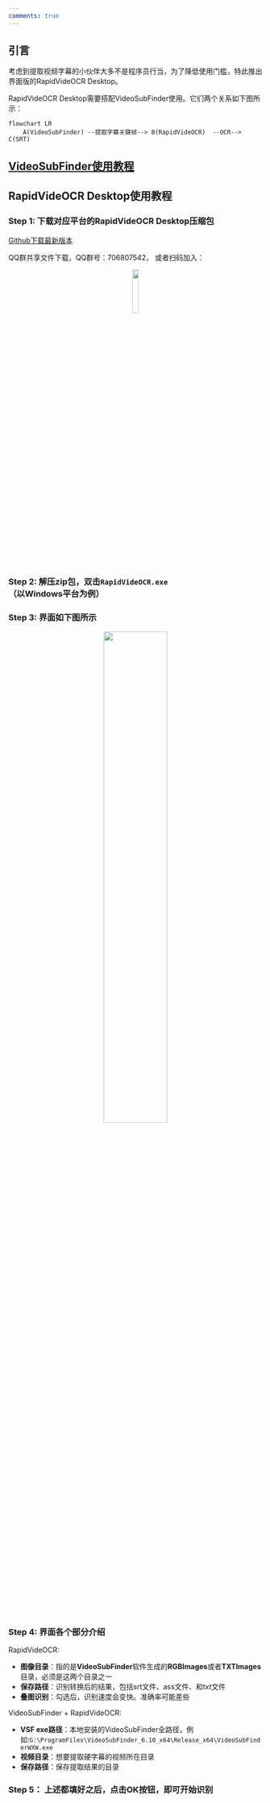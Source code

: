```yaml
---
comments: true
---
```


## 引言

考虑到提取视频字幕的小伙伴大多不是程序员行当，为了降低使用门槛，特此推出界面版的RapidVideOCR Desktop。

RapidVideOCR Desktop需要搭配VideoSubFinder使用。它们两个关系如下图所示：

```mermaid
flowchart LR
    A(VideoSubFinder) --提取字幕关键帧--> B(RapidVideOCR)  --OCR--> C(SRT)
```

## [VideoSubFinder使用教程](https://blog.csdn.net/shiwanghualuo/article/details/129174857)

## RapidVideOCR Desktop使用教程

### Step 1: 下载对应平台的**RapidVideOCR Desktop**压缩包

[Github下载最新版本](https://github.com/SWHL/RapidVideOCRDesktop/releases)

QQ群共享文件下载，QQ群号：706807542， 或者扫码加入：
<div align="center">
    <img src="https://github.com/SWHL/RapidVideOCR/releases/download/v2.0.1/QQGroup.png" width="15%" height="15%" align="center">
</div>

### Step 2: 解压zip包，双击`RapidVideOCR.exe`（以Windows平台为例）

### Step 3: 界面如下图所示

<div align="center">
    <img src="https://github.com/SWHL/RapidVideOCR/releases/download/v2.0.1/DesktopUI.png" width=50%>
</div>

### Step 4: 界面各个部分介绍

RapidVideOCR:

- **图像目录**：指的是**VideoSubFinder**软件生成的**RGBImages**或者**TXTImages**目录，必须是这两个目录之一
- **保存路径**：识别转换后的结果，包括srt文件、ass文件、和txt文件
- **叠图识别**：勾选后，识别速度会变快。准确率可能差些

VideoSubFinder + RapidVideOCR:

- **VSF exe路径**：本地安装的VideoSubFinder全路径，例如:`G:\ProgramFiles\VideoSubFinder_6.10_x64\Release_x64\VideoSubFinderWXW.exe`
- **视频目录**：想要提取硬字幕的视频所在目录
- **保存路径**：保存提取结果的目录

### Step 5： 上述都填好之后，点击OK按钮，即可开始识别
